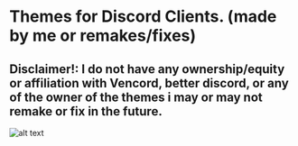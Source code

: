 # Themes for Discord Clients. (made by me or remakes/fixes)
## Disclaimer!: I do not have any ownership/equity or affiliation with Vencord, better discord, or any of the owner of the themes i may or may not remake or fix in the future.
![alt text](https://cdn.discordapp.com/attachments/1253049073871884369/1353897923980558429/vencord.png?ex=67e35333&is=67e201b3&hm=65c635fd4abb5030b319879b2cca9a0bf898c80b2f49a90c6504f48de171efc4& "Logo Title Text 1")
